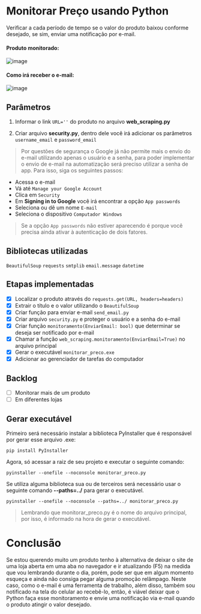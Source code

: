 # Monitorar Preço usando Python
Verificar a cada período de tempo se o valor do produto baixou conforme desejado, se sim, enviar uma notificação por e-mail.

#### Produto monitorado:
![image](https://user-images.githubusercontent.com/22162514/220414443-067716f1-bba2-4ab5-9f15-4009666ad775.png)

#### Como irá receber o e-mail:
![image](https://user-images.githubusercontent.com/22162514/220415595-a006a738-9cc4-429b-83fb-38cc695ee135.png)


## Parâmetros

1. Informar o link ```URL=''``` do produto no arquivo **web_scraping.py**

2. Criar arquivo **security.py**, dentro dele você irá adicionar os parâmetros ```username_email``` e ```password_email```

> Por questões de segurança o Google já não permite mais o envio do e-mail utilizando apenas o usuário e a senha, para poder implementar o envio de e-mail na automatização será preciso utilizar a senha de app. Para isso, siga os seguintes passos:

- Acessa o e-mail
- Vá até ```Manage your Google Account```
- Clica em ```Security```
- Em **Signing in to Google** você irá encontrar a opção ```App passwords```
- Seleciona ou dê um nome ```E-mail```
- Seleciona o dispositivo ```Computador Windows```

> Se a opção ```App passwords``` não estiver aparecendo é porque você precisa ainda ativar à autenticação de dois fatores.

## Bibliotecas utilizadas
```BeautifulSoup```
```requests```
```smtplib```
```email.message```
```datetime```

## Etapas implementadas
- [x] Localizar o produto através do ```requests.get(URL, headers=headers)```
- [x] Extrair o título e o valor utilizando o ```BeautifulSoup```
- [x] Criar função para enviar e-mail ```send_email.py```
- [x] Criar arquivo ```security.py``` e proteger o usuário e a senha do e-mail 
- [x] Criar função ```monitoramento(EnviarEmail: bool)``` que determinar se deseja ser notificado por e-mail
- [x] Chamar a função ```web_scraping.monitoramento(EnviarEmail=True)``` no arquivo principal
- [x] Gerar o executável ```monitorar_preco.exe```
- [x] Adicionar ao gerenciador de tarefas do computador

## Backlog
- [ ] Monitorar mais de um produto
- [ ] Em diferentes lojas

## Gerar executável

Primeiro será necessário instalar a biblioteca PyInstaller que é responsável por gerar esse arquivo .exe: <br>
```
pip install PyInstaller
```
Agora, só acessar a raiz de seu projeto e executar o seguinte comando:
```
pyinstaller --onefile --noconsole monitorar_preco.py
```

Se utiliza alguma biblioteca sua ou de terceiros será necessário usar o seguinte comando **--paths=../** para gerar o executável.

```
pyinstaller --onefile --noconsole --paths=../ monitorar_preco.py
```

> Lembrando que monitorar_preco.py é o nome do arquivo principal, por isso, é informado na hora de gerar o executável.

# Conclusão

Se estou querendo muito um produto tenho à alternativa de deixar o site de uma loja aberta em uma aba no navegador e ir atualizando (F5) na medida que vou lembrando durante o dia, porém, pode ser que em algum momento esqueça e ainda não consiga pegar alguma promoção relâmpago. Neste caso, como o e-mail é uma ferramenta de trabalho, além disso, também sou notificado na tela do celular ao recebê-lo, então, é viável deixar que o Python faça esse monitoramento e envie uma notificação via e-mail quando o produto atingir o valor desejado.
